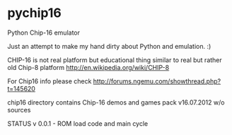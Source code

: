 pychip16
========

Python Chip-16 emulator

Just an attempt to make my hand dirty about Python and emulation. :)

CHIP-16 is not real platform but educational thing similar to real but rather old Chip-8 platform http://en.wikipedia.org/wiki/CHIP-8

For Chip16 info please check http://forums.ngemu.com/showthread.php?t=145620

chip16 directory contains Chip-16 demos and games pack v16.07.2012 w/o sources

STATUS
v 0.0.1 - ROM load code and main cycle
